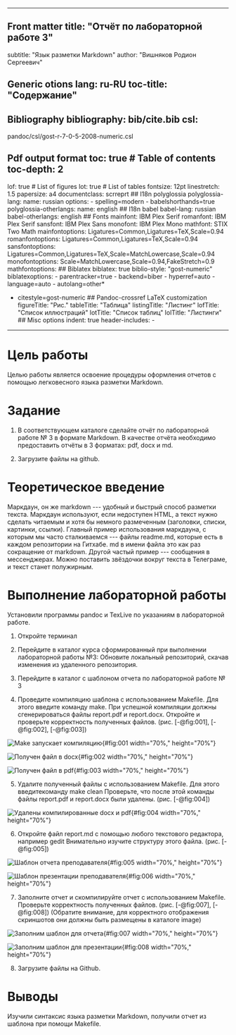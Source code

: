   ----------------------------------------------------------------
  ## Front matter title: "Отчёт по лабораторной работе 3"
  subtitle: "Язык разметки Markdown" author: "Вишняков Родион
  Сергеевич"

  ## Generic otions lang: ru-RU toc-title: "Содержание"

  ## Bibliography bibliography: bib/cite.bib csl:
  pandoc/csl/gost-r-7-0-5-2008-numeric.csl

  ## Pdf output format toc: true \# Table of contents toc-depth: 2
  lof: true \# List of figures lot: true \# List of tables
  fontsize: 12pt linestretch: 1.5 papersize: a4 documentclass:
  scrreprt ## I18n polyglossia polyglossia-lang: name: russian
  options: - spelling=modern - babelshorthands=true
  polyglossia-otherlangs: name: english ## I18n babel babel-lang:
  russian babel-otherlangs: english ## Fonts mainfont: IBM Plex
  Serif romanfont: IBM Plex Serif sansfont: IBM Plex Sans
  monofont: IBM Plex Mono mathfont: STIX Two Math mainfontoptions:
  Ligatures=Common,Ligatures=TeX,Scale=0.94 romanfontoptions:
  Ligatures=Common,Ligatures=TeX,Scale=0.94 sansfontoptions:
  Ligatures=Common,Ligatures=TeX,Scale=MatchLowercase,Scale=0.94
  monofontoptions: Scale=MatchLowercase,Scale=0.94,FakeStretch=0.9
  mathfontoptions: ## Biblatex biblatex: true biblio-style:
  "gost-numeric" biblatexoptions: - parentracker=true -
  backend=biber - hyperref=auto - language=auto - autolang=other\*
  - citestyle=gost-numeric ## Pandoc-crossref LaTeX customization
  figureTitle: "Рис." tableTitle: "Таблица" listingTitle:
  "Листинг" lofTitle: "Список иллюстраций" lotTitle: "Список
  таблиц" lolTitle: "Листинги" ## Misc options indent: true
  header-includes: -
  ----------------------------------------------------------------

# Цель работы

Целью работы является освоение процедуры оформления отчетов с помощью
легковесного языка разметки Markdown.

# Задание

1.  В соответствующем каталоге сделайте отчёт по лабораторной работе № 3
    в формате Markdown. В качестве отчёта необходимо предоставить отчёты
    в 3 форматах: pdf, docx и md.

2.  Загрузите файлы на github.

# Теоретическое введение

Маркдаун, он же markdown --- удобный и быстрый способ разметки текста.
Маркдаун используют, если недоступен HTML, а текст нужно сделать
читаемым и хотя бы немного размеченным (заголовки, списки, картинки,
ссылки). Главный пример использования маркдауна, с которым мы часто
сталкиваемся --- файлы readme.md, которые есть в каждом репозитории на
Гитхабе. md в имени файла это как раз сокращение от markdown. Другой
частый пример --- сообщения в мессенджерах. Можно поставить звёздочки
вокруг текста в Телеграме, и текст станет полужирным.

# Выполнение лабораторной работы

Установили программы pandoc и TexLive по указаниям в лабораторной
работе.

1.  Откройте терминал

2.  Перейдите в каталог курса сформированный при выполнении лабораторной
    работы №3: Обновите локальный репозиторий, скачав изменения из
    удаленного репозитория.

3.  Перейдите в каталог с шаблоном отчета по лабораторной работе № 3

4.  Проведите компиляцию шаблона с использованием Makefile. Для этого
    введите команду make. При успешной компиляции должны сгенерироваться
    файлы report.pdf и report.docx. Откройте и проверьте корректность
    полученных файлов. (рис. [-@fig:001], [-@fig:002], [-@fig:003])

![Make запускает компиляцию](image/01.png){#fig:001 width="70%,"
height="70%"}

![Получен файл в docx](image/02.png){#fig:002 width="70%," height="70%"}

![Получен файл в pdf](image/03.png){#fig:003 width="70%," height="70%"}

5.  Удалите полученный файлы с использованием Makefile. Для этого
    введитекоманду make clean Проверьте, что после этой команды файлы
    report.pdf и report.docx были удалены. (рис. [-@fig:004])

![Удалены компилированные docx и pdf](image/04.png){#fig:004
width="70%," height="70%"}

6.  Откройте файл report.md c помощью любого текстового редактора,
    например gedit Внимательно изучите структуру этого файла. (рис.
    [-@fig:005])

![Шаблон отчета преподавателя](image/05.png){#fig:005 width="70%,"
height="70%"}

![Шаблон презентации преподавателя](image/06.png){#fig:006 width="70%,"
height="70%"}

7.  Заполните отчет и скомпилируйте отчет с использованием Makefile.
    Проверьте корректность полученных файлов. (рис. [-@fig:007],
    [-@fig:008]) (Обратите внимание, для корректного отображения
    скриншотов они должны быть размещены в каталоге image)

![Заполним шаблон для отчета](image/07.png){#fig:007 width="70%,"
height="70%"}

![Заполним шаблон для презентации](image/08.png){#fig:008 width="70%,"
height="70%"}

8.  Загрузите файлы на Github.

# Выводы

Изучили синтаксис языка разметки Markdown, получили отчет из шаблона при
помощи Makefile.
